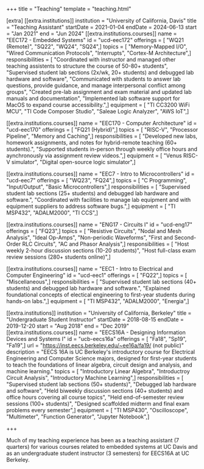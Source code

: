 +++
title = "Teaching"
template = "teaching.html"

[extra]
[[extra.institutions]]
institution = "University of California, Davis"
title = "Teaching Assistant"
startDate = 2021-01-04
endDate = 2024-06-13
start = "Jan 2021"
end = "Jun 2024"
[[extra.institutions.courses]]
name = "EEC172 - Embedded Systems"
id = "ucd-eec172"
offerings = [ "WQ21 (Remote)", "SQ22", "WQ24", "SQ24",]
topics = [ "Memory-Mapped I/O", "Wired Communication Protocols", "Interrupts", "Cortex-M Architecture",]
responsibilities = [ "Coordinated with instructor and managed other teaching assistents to structure the course of 50-80+ students", "Supervised student lab sections (2x/wk, 20+ students) and debugged lab hardware and software", "Communicated with students to answer lab questions, provide guidance, and manage interpersonal conflict among groups", "Created pre-lab assignment and exam material and updated lab manuals and documentation", "Implemented lab software support for MacOS to expand course accessibility.",]
equipment = [ "TI CC3200 WiFi MCU", "TI Code Composer Studio", "Saleae Logic Analyzer", "AWS IoT",]

[[extra.institutions.courses]]
name = "EEC170 - Computer Architecture"
id = "ucd-eec170"
offerings = [ "FQ21 (Hybrid)",]
topics = [ "RISC-V", "Processor Pipeline", "Memory and Caching",]
responsibilities = [ "Developed new labs, homework assignments, and notes for hybrid-remote teaching (60+ students).", "Supported students in-person through weekly office hours and aynchronously via assignment review videos.",]
equipment = [ "Venus RISC-V simulator", "Digital open-source logic simulator",]

[[extra.institutions.courses]]
name = "EEC7 - Intro to Microcontrollers"
id = "ucd-eec7"
offerings = [ "WQ23", "FQ24",]
topics = [ "C Programming", "Input/Output", "Basic Microcontrollers",]
responsibilities = [ "Supervised student lab sections (25+ students) and debugged lab hardware and software.", "Coordinated with facilities to manage lab equipment and with equipment suppliers to address software bugs.",]
equipment = [ "TI MSP432", "ADALM2000", "TI CCS",]

[[extra.institutions.courses]]
name = "ENG17 - Circuits I"
id = "ucd-eng17"
offerings = [ "FQ23",]
topics = [ "Resistive Circuits", "Nodal and Mesh Analysis", "Ideal Op-Amps", "Non-periodic Waveforms", "First and Second-Order RLC Circuits", "AC and Phasor Analysis",]
responsibilities = [ "Host weekly 2-hour discussion sections (10-20 students)", "Host full-class exam review sessions (280+ students online)",]

[[extra.institutions.courses]]
name = "EEC1 - Intro to Electrical and Computer Engineering"
id = "ucd-eec1"
offerings = [ "FQ22",]
topics = [ "Miscellaneous",]
responsibilities = [ "Supervised student lab sections (40+ students) and debugged lab hardware and software.", "Explained foundational concepts of electical engineering to first-year students during hands-on labs.",]
equipment = [ "TI MSP432", "ADALM2000", "Energia",]


[[extra.institutions]]
institution = "University of California, Berkeley"
title = "Undergraduate Student Instructor"
startDate = 2018-08-15
endDate = 2019-12-20
start = "Aug 2018"
end = "Dec 2019"
[[extra.institutions.courses]]
name = "EECS16A - Designing Information Devices and Systems I"
id = "ucb-eecs16a"
offerings = [ "Fa18", "Sp19", "Fa19",]
url = "https://inst.eecs.berkeley.edu/~ee16a/fa19/ (not public)"
description = "EECS 16A is UC Berkeley's introductory course for Electrical Engineering and Computer Science majors, designed for first-year students to teach the foundations of linear algebra,  circuit design and analysis, and machine learning."
topics = [ "Introductory Linear Algebra", "Introductroy Circuit Analysis", "Introductory Machine Learning",]
responsibilities = [ "Supervised student lab sections (50+ students)", "Debugged lab hardware and software", "Held biweekly discussion sections (40+ students) and office hours covering all course topics", "Held end-of-semester review sessions (100+ students)", "Designed scaffolded midterm and final exam problems every semester",]
equipment = [ "TI MSP430", "Oscilloscope", "Multimeter", "Function Generator", "Jupyter Notebook",]



+++


Much of my teaching experience has been as a teaching assistant (7 quarters) for various courses related to embedded systems at UC Davis and as an undergraduate student instructor (3 semesters) for EECS16A at UC Berkeley.
